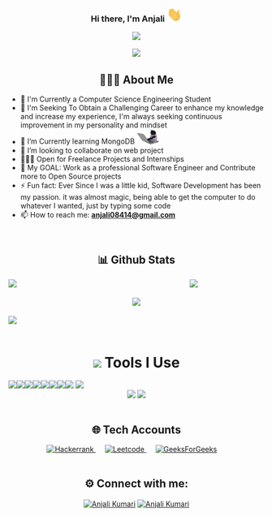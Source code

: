 <div align="center">

### Hi there, I'm Anjali <img src="https://github.com/nouraan-ahmed/nouraan-ahmed/blob/main/wave.gif" width="30px">
  
  <img src="https://user-images.githubusercontent.com/86841935/164745614-7dbbf6eb-6a1a-486f-8d10-c09f06e5d28a.gif" width="300px">
  
  ![](https://komarev.com/ghpvc/?username=AnjaliKumari033&color=blue&style=plastic&align=center)

</div> 



<div align="center">
  
## 👨🏻‍💻 About Me
  
</div> 

- 👯 I'm Currently a Computer Science Engineering Student
- 🔭 I'm Seeking To Obtain a Challenging Career to enhance my knowledge and increase my experience, I'm always seeking continuous improvement in my personality and mindset
- 🌱 I’m Currently learning MongoDB  <img alt="dev_cat" src="https://raw.githubusercontent.com/dev-akshat/archive/main/images/gifs/others/dev_cat.gif" width="43">
- 🔭 I’m looking to collaborate on web project
- 👨🏼‍💻 Open for Freelance Projects and Internships
- 🥅 My GOAL: Work as a professional Software Engineer and Contribute more to Open Source projects
- ⚡ Fun fact: Ever Since I was a little kid, Software Development has been my passion. it was almost magic, being able to get the computer to do whatever I wanted, just by typing some code
- 📫 How to reach me: **[anjali08414@gmail.com](mailto:anjali08414@gmail.com?subject=[GitHub]%20)**

<br>


<div align="center">

  ## 📊 Github Stats

</div> 

<div align="center">
  
  <img align="left" width="45%" src="https://github-readme-stats.vercel.app/api?username=AnjaliKumari033&show_icons=true&theme=radical">


  <img  width="45%" src="http://github-readme-streak-stats.herokuapp.com?user=AnjaliKumari033&date_format=M%20j%5B%2C%20Y%5D">
  
  <br>
 <br>
  
<img  src="https://github-readme-stats.vercel.app/api/top-langs/?username=AnjaliKumari033&layout=compact">
  
</div> 

<br>
<img src="https://activity-graph.herokuapp.com/graph?username=AnjaliKumari033&theme=dracula">


<br>

<div align="center">
  
  <br>
  
 <h1/><img src="https://raw.githubusercontent.com/JayantGoel001/JayantGoel001/master/GIF/github.gif" width="50px"/> Tools I Use</h1>
  
</div>

<div>
  
  <img align="left" src="https://img.shields.io/badge/Java-ED8B00?style=for-the-" >
  
  <img align="left" src="https://img.shields.io/badge/C-00599C?style=for-the-badge&logo=c&logoColor=white" >


<img align="left" src="https://img.shields.io/badge/html5-%23E34F26.svg?style=for-the-badge&logo=html5&logoColor=white" >
<img align="left" src="https://img.shields.io/badge/css3-%231572B6.svg?style=for-the-badge&logo=css3&logoColor=white" >

<img src="https://img.shields.io/badge/javascript-%23323330.svg?style=for-the-badge&logo=javascript&logoColor=%23F7DF1E" >
<img align="left" src="https://img.shields.io/badge/jquery-%230769AD.svg?style=for-the-badge&logo=jquery&logoColor=white" >

<img align="left" src="https://img.shields.io/badge/bootstrap-%23563D7C.svg?style=for-the-badge&logo=bootstrap&logoColor=white" >




<img align="left" src="https://img.shields.io/badge/mysql-%2300f.svg?style=for-the-badge&logo=mysql&logoColor=white" >
<img src="https://img.shields.io/badge/MongoDB-%234ea94b.svg?style=for-the-badge&logo=mongodb&logoColor=white" >

  <div align="center">
    <img  src="https://img.shields.io/badge/git-%23F05033.svg?style=for-the-badge&logo=git&logoColor=white" >
    <img  src="https://img.shields.io/badge/github-%23121011.svg?style=for-the-badge&logo=github&logoColor=white" >
  </div>
  

  
</div>



<br>


<div align="center">
  
  
## 🌐 Tech Accounts
  
<a target="_blank" href="https://www.hackerrank.com/anjali08414?hr_r=1" style="padding-right:18px;">
  <img alt="Hackerrank" width="100px" src="https://img.shields.io/badge/-Hackerrank-2EC866?style=for-the-badge&logo=HackerRank&logoColor=white" />
</a>
<a target="_blank" href="https://leetcode.com/anjali08414/" style="padding-right:18px;">
  <img alt="Leetcode" width="100px" src="https://img.shields.io/badge/LeetCode-000000?style=for-the-badge&logo=LeetCode&logoColor=#d16c06" />
</a>
<a target="_blank" href="https://auth.geeksforgeeks.org/user/anjali08414/practice" style="padding-right:18px;">
  <img alt="GeeksForGeeks" width="135px" src="https://img.shields.io/badge/GeeksforGeeks-gray?style=for-the-badge&logo=geeksforgeeks&logoColor=35914c" />
</a>
  
</div>

<br>



<div align="center">
  
  ## ⚙️ Connect with me:
  
  <a href="https://twitter.com/Anjali08414" target="blank"><img align="center" src="https://raw.githubusercontent.com/rahuldkjain/github-profile-readme-generator/master/src/images/icons/Social/twitter.svg" alt="Anjali Kumari" height="30" width="40" /></a>
<a href="https://www.linkedin.com/in/anjali-kumari-b063b6195/" target="blank"><img align="center" src="https://raw.githubusercontent.com/rahuldkjain/github-profile-readme-generator/master/src/images/icons/Social/linked-in-alt.svg" alt="Anjali Kumari" height="30" width="50" /></a>
  
</div> 






